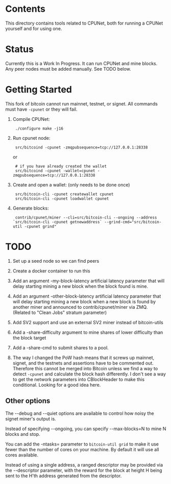 Contents
========

This directory contains tools related to CPUNet, both for running a CPUNet
yourself and for using one.

Status
======

Currently this is a Work In Progress. It can run CPUNet and mine blocks. Any
peer nodes must be added manually. See TODO below.

Getting Started
===============

This fork of bitcoin cannot run mainnet, testnet, or signet. All commands must
have `-cpunet` or they will fail.

1. Compile CPUNet:

        ./configure make -j16

2. Run cpunet node:

        src/bitcoind -cpunet -zmqpubsequence=tcp://127.0.0.1:28338

    or

        # if you have already created the wallet
        src/bitcoind -cpunet -wallet=cpunet -zmqpubsequence=tcp://127.0.0.1:28338

3. Create and open a wallet: (only needs to be done once)

        src/bitcoin-cli -cpunet createwallet cpunet
        src/bitcoin-cli -cpunet loadwallet cpunet

4. Generate blocks:

        contrib/cpunet/miner --cli=src/bitcoin-cli --ongoing --address `src/bitcoin-cli -cpunet getnewaddress` --grind-cmd="src/bitcoin-util -cpunet grind"

TODO
====

1. Set up a seed node so we can find peers

2. Create a docker container to run this

3. Add an argument -my-block-latency artificial latency parameter that will
   delay starting mining a new block when the block found is mine.

4. Add an argument -other-block-latency artificial latency parameter that will
   delay starting mining a new block when a new block is found by another miner
   and announced to contrib/cpunet/miner via ZMQ. (Related to "Clean Jobs"
   stratum parameter)

5. Add SV2 support and use an external SV2 miner instead of bitcoin-utils

6. Add a -share-difficulty argument to mine shares of lower difficulty than the
   block target

7. Add a -share-cmd to submit shares to a pool.

8. The way I changed the PoW hash means that it screws up mainnet, signet, and
   the testnets and assertions have to be commented out. Therefore this cannot
   be merged into Bitcoin unless we find a way to detect `-cpunet` and calculate
   the block hash differently. I don't see a way to get the network parameters
   into CBlockHeader to make this conditional. Looking for a good idea here.

Other options
-------------

The --debug and --quiet options are available to control how noisy the signet miner's output is.

Instead of specifying --ongoing, you can specify --max-blocks=N to mine N blocks and stop.

You can add the -ntasks=<n> parameter to `bitcoin-util grid` to make it use
fewer than the number of cores on your machine. By default it will use all cores
available.

Instead of using a single address, a ranged descriptor may be provided via the --descriptor parameter, with the reward for the block at height H being sent to the H'th address generated from the descriptor.

